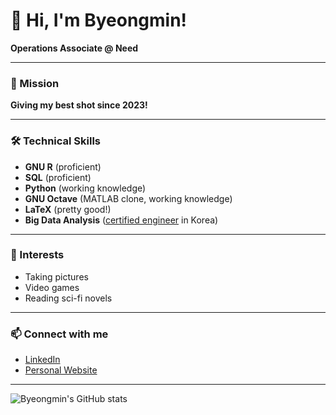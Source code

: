 # 👋 Hi, I'm Byeongmin!

**Operations Associate @ Need**

---

### 🚀 Mission
**Giving my best shot since 2023!**

---

### 🛠️ Technical Skills
- **GNU R** (proficient)
- **SQL** (proficient)
- **Python** (working knowledge)
- **GNU Octave** (MATLAB clone, working knowledge)
- **LaTeX** (pretty good!)
- **Big Data Analysis** ([certified engineer](https://kostat.go.kr/menu.es?mid=a10411020300) in Korea) 

---

### 📸 Interests
- Taking pictures
- Video games
- Reading sci-fi novels

---

### 📫 Connect with me
- [LinkedIn](https://www.linkedin.com/in/byeongmi-ko-207a74282/)
- [Personal Website](https://www.kobm.xyz)
---

![Byeongmin's GitHub stats](https://github-readme-stats.vercel.app/api?username=byeongmin382&show_icons=true&hide_title=true)
